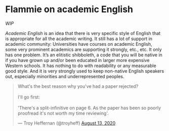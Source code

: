 # Flammie on academic English

*WIP*

*Academic English* is an idea that there is very specific style of English that
is appropriate for all the academic writing. It still has a lot of support in
academic community: Universities have courses on academic English, some very
prominent academics are supporting it strongly, etc., etc. It only has one
problem. It’s an elitistic shibboleth, a code that you will be native in if you
have grown up and/or been educated in larger more expensive Western schools. It
has nothing to do with readability or any measurable good style. And it is very
strongly used to keep non-native English speakers out, especially minorities and
underrepresented peoples.

<blockquote class="twitter-tweet"><p lang="en" dir="ltr">What&#39;s the best reason why you&#39;ve had a paper rejected? <br><br>I&#39;ll go first:<br><br>&#39;There&#39;s a split-infinitive on page 6. As the paper has been so poorly proofread it&#39;s not worth my time reviewing&#39;.</p>&mdash; Troy Heffernan (@troyheff) <a href="https://twitter.com/troyheff/status/1294031277578833920?ref_src=twsrc%5Etfw">August 13, 2020</a></blockquote> <script async src="https://platform.twitter.com/widgets.js" charset="utf-8"></script>
